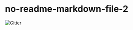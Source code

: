 # no-readme-markdown-file-2

[![Gitter](http://192.168.1.102:4000/gittertestbot/no-readme-markdown-file-2.svg)](http://192.168.1.102:5000/gittertestbot/no-readme-markdown-file-2?utm_source=badge&utm_medium=badge&utm_campaign=pr-badge&utm_content=badge)